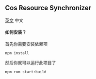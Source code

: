## Cos Resource Synchronizer
[英文](../README.md) 中文
#### 如何安装？
首先你需要安装依赖项
```shell
npm install
```
然后你就可以运行此项目了
```shell
npm run start:build
```